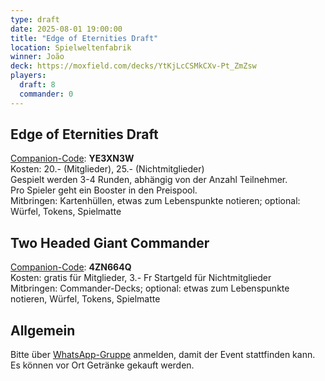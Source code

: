 ```yaml
---
type: draft
date: 2025-08-01 19:00:00
title: "Edge of Eternities Draft"
location: Spielweltenfabrik
winner: João
deck: https://moxfield.com/decks/YtKjLcCSMkCXv-Pt_ZmZsw
players:
  draft: 8
  commander: 0
---
```

## Edge of Eternities Draft
[Companion-Code](/faq/#was-hat-es-mit-dem-companion-code-auf-sich): **YE3XN3W** \
Kosten: 20.- (Mitglieder), 25.- (Nichtmitglieder) \
Gespielt werden 3-4 Runden, abhängig von der Anzahl Teilnehmer. \
Pro Spieler geht ein Booster in den Preispool. \
Mitbringen: Kartenhüllen, etwas zum Lebenspunkte notieren; optional: Würfel, Tokens, Spielmatte

## Two Headed Giant Commander
[Companion-Code](/faq/#was-hat-es-mit-dem-companion-code-auf-sich): **4ZN664Q** \
Kosten: gratis für Mitglieder, 3.- Fr Startgeld für Nichtmitglieder \
Mitbringen: Commander-Decks; optional: etwas zum Lebenspunkte notieren, Würfel, Tokens, Spielmatte

## Allgemein
Bitte über [WhatsApp-Gruppe](https://chat.whatsapp.com/HQ7IINFrZB63esDNRqsIUw) anmelden, damit der Event stattfinden kann. \
Es können vor Ort Getränke gekauft werden.
